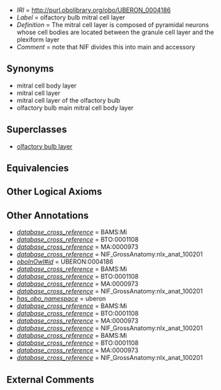  * *IRI* = http://purl.obolibrary.org/obo/UBERON_0004186
 * *Label* = olfactory bulb mitral cell layer
 * *Definition* = The mitral cell layer is composed of pyramidal neurons whose cell bodies are located between the granule cell layer and the plexiform layer
 * *Comment* = note that NIF divides this into main and accessory

## Synonyms

 * mitral cell body layer
 * mitral cell layer
 * mitral cell layer of the olfactory bulb
 * olfactory bulb main mitral cell body layer

## Superclasses

 * [olfactory bulb layer](../../UBERON/01/UBERON_0004001.md)

## Equivalencies


## Other Logical Axioms


## Other Annotations

 * *[database_cross_reference](../../ef/oboInOwl#hasDbXref.md)* = BAMS:Mi
 * *[database_cross_reference](../../ef/oboInOwl#hasDbXref.md)* = BTO:0001108
 * *[database_cross_reference](../../ef/oboInOwl#hasDbXref.md)* = MA:0000973
 * *[database_cross_reference](../../ef/oboInOwl#hasDbXref.md)* = NIF_GrossAnatomy:nlx_anat_100201
 * *[oboInOwl#id](../../id/oboInOwl#id.md)* = UBERON:0004186
 * *[database_cross_reference](../../ef/oboInOwl#hasDbXref.md)* = BAMS:Mi
 * *[database_cross_reference](../../ef/oboInOwl#hasDbXref.md)* = BTO:0001108
 * *[database_cross_reference](../../ef/oboInOwl#hasDbXref.md)* = MA:0000973
 * *[database_cross_reference](../../ef/oboInOwl#hasDbXref.md)* = NIF_GrossAnatomy:nlx_anat_100201
 * *[has_obo_namespace](../../ce/oboInOwl#hasOBONamespace.md)* = uberon
 * *[database_cross_reference](../../ef/oboInOwl#hasDbXref.md)* = BAMS:Mi
 * *[database_cross_reference](../../ef/oboInOwl#hasDbXref.md)* = BTO:0001108
 * *[database_cross_reference](../../ef/oboInOwl#hasDbXref.md)* = MA:0000973
 * *[database_cross_reference](../../ef/oboInOwl#hasDbXref.md)* = NIF_GrossAnatomy:nlx_anat_100201
 * *[database_cross_reference](../../ef/oboInOwl#hasDbXref.md)* = BAMS:Mi
 * *[database_cross_reference](../../ef/oboInOwl#hasDbXref.md)* = BTO:0001108
 * *[database_cross_reference](../../ef/oboInOwl#hasDbXref.md)* = MA:0000973
 * *[database_cross_reference](../../ef/oboInOwl#hasDbXref.md)* = NIF_GrossAnatomy:nlx_anat_100201

## External Comments

